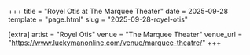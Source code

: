 +++
title = "Royel Otis at The Marquee Theater"
date = 2025-09-28
template = "page.html"
slug = "2025-09-28-royel-otis"

[extra]
artist = "Royel Otis"
venue = "The Marquee Theater"
venue_url = "https://www.luckymanonline.com/venue/marquee-theatre/"
+++

